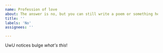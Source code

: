 ```yaml
---
name: Profession of love
about: The answer is no, but you can still write a poem or something here.
title: ''
labels: 'No'
assignees: ''

---
```


UwU notices bulge *what's this*!
